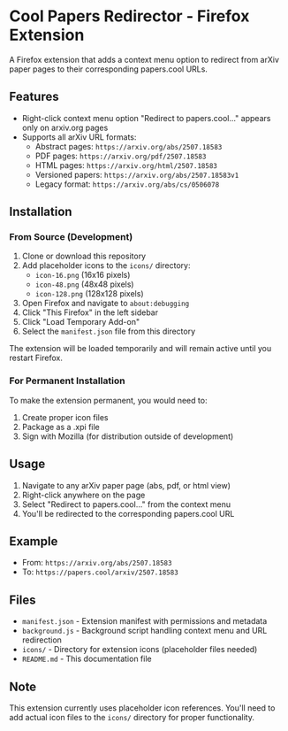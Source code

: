 # Cool Papers Redirector - Firefox Extension

A Firefox extension that adds a context menu option to redirect from arXiv paper pages to their corresponding papers.cool URLs.

## Features

- Right-click context menu option "Redirect to papers.cool..." appears only on arxiv.org pages
- Supports all arXiv URL formats:
  - Abstract pages: `https://arxiv.org/abs/2507.18583`
  - PDF pages: `https://arxiv.org/pdf/2507.18583`  
  - HTML pages: `https://arxiv.org/html/2507.18583`
  - Versioned papers: `https://arxiv.org/abs/2507.18583v1`
  - Legacy format: `https://arxiv.org/abs/cs/0506078`

## Installation

### From Source (Development)

1. Clone or download this repository
2. Add placeholder icons to the `icons/` directory:
   - `icon-16.png` (16x16 pixels)
   - `icon-48.png` (48x48 pixels) 
   - `icon-128.png` (128x128 pixels)
3. Open Firefox and navigate to `about:debugging`
4. Click "This Firefox" in the left sidebar
5. Click "Load Temporary Add-on"
6. Select the `manifest.json` file from this directory

The extension will be loaded temporarily and will remain active until you restart Firefox.

### For Permanent Installation

To make the extension permanent, you would need to:
1. Create proper icon files
2. Package as a .xpi file
3. Sign with Mozilla (for distribution outside of development)

## Usage

1. Navigate to any arXiv paper page (abs, pdf, or html view)
2. Right-click anywhere on the page
3. Select "Redirect to papers.cool..." from the context menu
4. You'll be redirected to the corresponding papers.cool URL

## Example

- From: `https://arxiv.org/abs/2507.18583`
- To: `https://papers.cool/arxiv/2507.18583`

## Files

- `manifest.json` - Extension manifest with permissions and metadata
- `background.js` - Background script handling context menu and URL redirection
- `icons/` - Directory for extension icons (placeholder files needed)
- `README.md` - This documentation file

## Note

This extension currently uses placeholder icon references. You'll need to add actual icon files to the `icons/` directory for proper functionality.